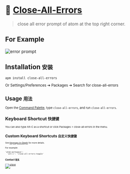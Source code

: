 # :lipstick: [Close-All-Errors](https://github.com/phpvar/close-all-errors)

> close all error prompt of atom at the top right corner.

## For Example
![error prompt](https://github.com/phpvar/close-all-errors/raw/master/images/close_all_errors.png "error prompt")

## Installation <small>安装
```
apm install close-all-errors

```
Or Settings/Preferences ➔ Packages ➔ Search for close-all-errors

## Usage <small>用法
Open the [Command Palette](https://github.com/atom/command-palette), type `close-all-errors`, and run `close-all-errors`.

## Keyboard Shortcut <small>快捷键
You can also type Alt-C as a shortcut or click Packages > close-all-errors in the menu.

## Custom Keyboard Shortcuts <small>自定义快捷键

See [Keymaps In-Depth](https://atom.io/docs/latest/behind-atom-keymaps-in-depth) for more details.

For example:

```
'atom-workspace':
  'alt-c': 'close-all-errors:toggle'
```


### Contact <small>联系

[![phpvar](http://www.phpvar.com)](https://github.com/phpvar/close-all-errors/raw/master/images/phpvar.png 'phpvar')
